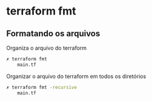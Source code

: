 # terraform fmt

## Formatando os arquivos

Organiza o arquivo do terraform

```bash
✗ terraform fmt
    main.tf
```

Organizar o arquivo do terraform em todos os diretórios

```bash
✗ terraform fmt -recursive
    main.tf
```
